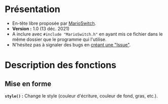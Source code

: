 # Présentation
* En-tête libre proposée par [MarioSwitch](https://www.github.com/MarioSwitch).
* **Version :** 1.0 (13 déc. 2021)
* A inclure avec `#include "MarioSwitch.h"` en ayant mis ce fichier dans le même dossier que le programme qui l'utilise.
* N'hésitez pas à signaler des bugs en [créant une "Issue"](https://www.github.com/MarioSwitch/Programmes/issues/new).

# Description des fonctions
## Mise en forme
**`style()` :** Change le style (couleur d'écriture, couleur de fond, gras, etc.).
